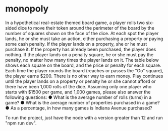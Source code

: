 # monopoly
In a hypothetical real-estate themed board game, a player rolls two six-sided dice to move their token
around the perimeter of the board by the number of squares shown on the face of the dice. At each spot the
player lands, he or she must take an action, either purchasing a property or paying some cash penalty. If the
player lands on a property, she or he must purchase it. If the property has already been purchased, the player
does nothing. If the player lands on a penalty square, he or she must pay the penalty, no matter how many
times the player lands on it. The table below shows each square on the board, and the price or penalty for
each square.
Each time the player rounds the board (reaches or passes the "Go" square), the player earns $200. There is
no other way to earn money. Play continues until the player lands on a property or penalty he or she cannot
afford or there have been 1,000 rolls of the dice.
Assuming only one player who starts with $1500 per game, and 1,000 games, please also answer the
following questions:
● What is the average number of rolls (turns) in a game?
● What is the average number of properties purchased in a game?
● As a percentage, in how many games is Indiana Avenue purchased?

To run the project, just have the node with a version greater than 12 and run "npm run dev".
